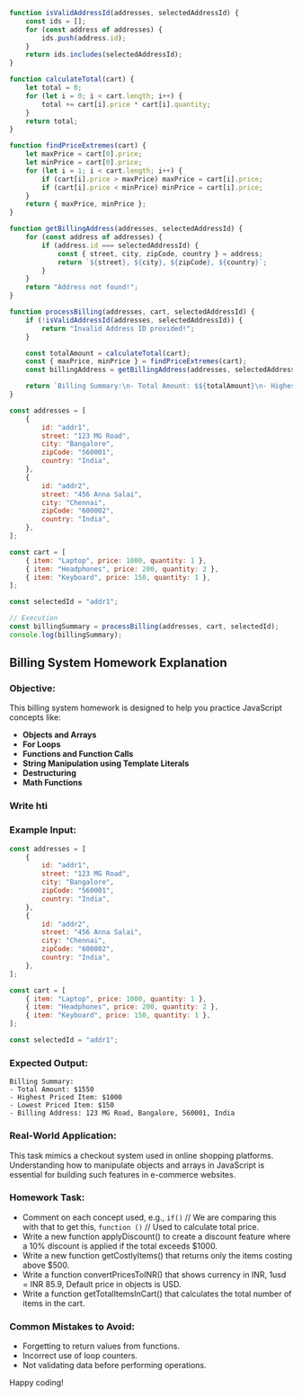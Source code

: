 ```javascript
function isValidAddressId(addresses, selectedAddressId) {
    const ids = [];
    for (const address of addresses) {
        ids.push(address.id);
    }
    return ids.includes(selectedAddressId);
}

function calculateTotal(cart) {
    let total = 0;
    for (let i = 0; i < cart.length; i++) {
        total += cart[i].price * cart[i].quantity;
    }
    return total;
}

function findPriceExtremes(cart) {
    let maxPrice = cart[0].price;
    let minPrice = cart[0].price;
    for (let i = 1; i < cart.length; i++) {
        if (cart[i].price > maxPrice) maxPrice = cart[i].price;
        if (cart[i].price < minPrice) minPrice = cart[i].price;
    }
    return { maxPrice, minPrice };
}

function getBillingAddress(addresses, selectedAddressId) {
    for (const address of addresses) {
        if (address.id === selectedAddressId) {
            const { street, city, zipCode, country } = address;
            return `${street}, ${city}, ${zipCode}, ${country}`;
        }
    }
    return "Address not found!";
}

function processBilling(addresses, cart, selectedAddressId) {
    if (!isValidAddressId(addresses, selectedAddressId)) {
        return "Invalid Address ID provided!";
    }

    const totalAmount = calculateTotal(cart);
    const { maxPrice, minPrice } = findPriceExtremes(cart);
    const billingAddress = getBillingAddress(addresses, selectedAddressId);

    return `Billing Summary:\n- Total Amount: $${totalAmount}\n- Highest Priced Item: $${maxPrice}\n- Lowest Priced Item: $${minPrice}\n- Billing Address: ${billingAddress}`;
}

const addresses = [
    {
        id: "addr1",
        street: "123 MG Road",
        city: "Bangalore",
        zipCode: "560001",
        country: "India",
    },
    {
        id: "addr2",
        street: "456 Anna Salai",
        city: "Chennai",
        zipCode: "600002",
        country: "India",
    },
];

const cart = [
    { item: "Laptop", price: 1000, quantity: 1 },
    { item: "Headphones", price: 200, quantity: 2 },
    { item: "Keyboard", price: 150, quantity: 1 },
];

const selectedId = "addr1";

// Execution
const billingSummary = processBilling(addresses, cart, selectedId);
console.log(billingSummary);
```

## Billing System Homework Explanation

### Objective:

This billing system homework is designed to help you practice JavaScript concepts like:

-   **Objects and Arrays**
-   **For Loops**
-   **Functions and Function Calls**
-   **String Manipulation using Template Literals**
-   **Destructuring**
-   **Math Functions**

### Write hti

### Example Input:

```javascript
const addresses = [
    {
        id: "addr1",
        street: "123 MG Road",
        city: "Bangalore",
        zipCode: "560001",
        country: "India",
    },
    {
        id: "addr2",
        street: "456 Anna Salai",
        city: "Chennai",
        zipCode: "600002",
        country: "India",
    },
];

const cart = [
    { item: "Laptop", price: 1000, quantity: 1 },
    { item: "Headphones", price: 200, quantity: 2 },
    { item: "Keyboard", price: 150, quantity: 1 },
];

const selectedId = "addr1";
```

### Expected Output:

```
Billing Summary:
- Total Amount: $1550
- Highest Priced Item: $1000
- Lowest Priced Item: $150
- Billing Address: 123 MG Road, Bangalore, 560001, India
```

### Real-World Application:

This task mimics a checkout system used in online shopping platforms. Understanding how to manipulate objects and arrays in JavaScript is essential for building such features in e-commerce websites.

### Homework Task:

-   Comment on each concept used, e.g., `if()` // We are comparing this with that to get this, `function ()` // Used to calculate total price.
-   Write a new function applyDiscount() to create a discount feature where a 10% discount is applied if the total exceeds \$1000.
-   Write a new function getCostlyItems() that returns only the items costing above \$500.
-   Write a function convertPricesToINR() that shows currency in INR, 1usd = INR 85.9, Default price in objects is USD.
-   Write a function getTotalItemsInCart() that calculates the total number of items in the cart.

### Common Mistakes to Avoid:

-   Forgetting to return values from functions.
-   Incorrect use of loop counters.
-   Not validating data before performing operations.

Happy coding!
